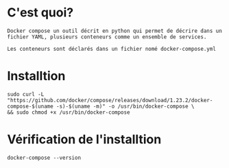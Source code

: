 # C'est quoi?
    Docker compose un outil décrit en python qui permet de décrire dans un fichier YAML, plusieurs conteneurs comme un ensemble de services.
    
    Les conteneurs sont déclarés dans un fichier nomé docker-compose.yml

# Installtion
    sudo curl -L "https://github.com/docker/compose/releases/download/1.23.2/docker-compose-$(uname -s)-$(uname -m)" -o /usr/bin/docker-compose \
    && sudo chmod +x /usr/bin/docker-compose

# Vérification de l'installtion
    docker-compose --version
